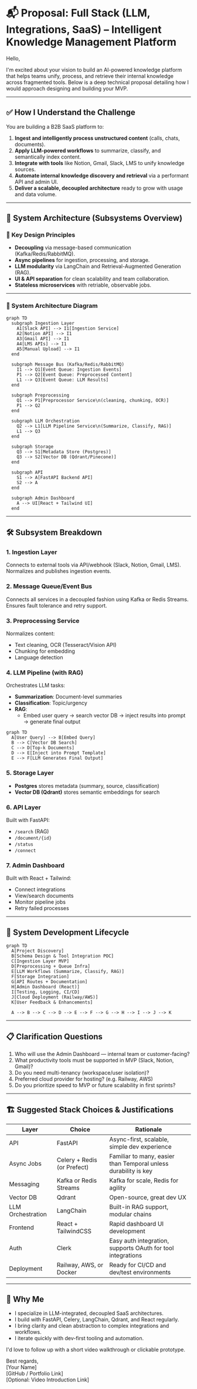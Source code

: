 
# 📬 Proposal: Full Stack (LLM, Integrations, SaaS) – Intelligent Knowledge Management Platform

Hello,

I'm excited about your vision to build an AI-powered knowledge platform that helps teams unify, process, and retrieve their internal knowledge across fragmented tools. Below is a deep technical proposal detailing how I would approach designing and building your MVP.

---

## ✅ How I Understand the Challenge

You are building a B2B SaaS platform to:

1. **Ingest and intelligently process unstructured content** (calls, chats, documents).
2. **Apply LLM-powered workflows** to summarize, classify, and semantically index content.
3. **Integrate with tools** like Notion, Gmail, Slack, LMS to unify knowledge sources.
4. **Automate internal knowledge discovery and retrieval** via a performant API and admin UI.
5. **Deliver a scalable, decoupled architecture** ready to grow with usage and data volume.

---

## 🧱 System Architecture (Subsystems Overview)

### 🎯 Key Design Principles

- **Decoupling** via message-based communication (Kafka/Redis/RabbitMQ).
- **Async pipelines** for ingestion, processing, and storage.
- **LLM modularity** via LangChain and Retrieval-Augmented Generation (RAG).
- **UI & API separation** for clean scalability and team collaboration.
- **Stateless microservices** with retriable, observable jobs.

---

### 🧩 System Architecture Diagram

```mermaid
graph TD
  subgraph Ingestion Layer
    A1[Slack API] --> I1[Ingestion Service]
    A2[Notion API] --> I1
    A3[Gmail API] --> I1
    A4[LMS APIs] --> I1
    A5[Manual Upload] --> I1
  end

  subgraph Message Bus (Kafka/Redis/RabbitMQ)
    I1 --> Q1[Event Queue: Ingestion Events]
    P1 --> Q2[Event Queue: Preprocessed Content]
    L1 --> Q3[Event Queue: LLM Results]
  end

  subgraph Preprocessing
    Q1 --> P1[Preprocessor Service\n(cleaning, chunking, OCR)]
    P1 --> Q2
  end

  subgraph LLM Orchestration
    Q2 --> L1[LLM Pipeline Service\n(Summarize, Classify, RAG)]
    L1 --> Q3
  end

  subgraph Storage
    Q3 --> S1[Metadata Store (Postgres)]
    Q3 --> S2[Vector DB (Qdrant/Pinecone)]
  end

  subgraph API
    S1 --> A[FastAPI Backend API]
    S2 --> A
  end

  subgraph Admin Dashboard
    A --> UI[React + Tailwind UI]
  end
```

---

## 🛠 Subsystem Breakdown

### 1. **Ingestion Layer**
Connects to external tools via API/webhook (Slack, Notion, Gmail, LMS). Normalizes and publishes ingestion events.

### 2. **Message Queue/Event Bus**
Connects all services in a decoupled fashion using Kafka or Redis Streams. Ensures fault tolerance and retry support.

### 3. **Preprocessing Service**
Normalizes content:
- Text cleaning, OCR (Tesseract/Vision API)
- Chunking for embedding
- Language detection

### 4. **LLM Pipeline (with RAG)**
Orchestrates LLM tasks:
- **Summarization**: Document-level summaries
- **Classification**: Topic/urgency
- **RAG**: 
  - Embed user query → search vector DB → inject results into prompt → generate final output

```mermaid
graph TD
  A[User Query] --> B[Embed Query]
  B --> C[Vector DB Search]
  C --> D[Top-k Documents]
  D --> E[Inject into Prompt Template]
  E --> F[LLM Generates Final Output]
```

### 5. **Storage Layer**
- **Postgres** stores metadata (summary, source, classification)
- **Vector DB (Qdrant)** stores semantic embeddings for search

### 6. **API Layer**
Built with FastAPI:
- `/search` (RAG)
- `/document/{id}`
- `/status`
- `/connect`

### 7. **Admin Dashboard**
Built with React + Tailwind:
- Connect integrations
- View/search documents
- Monitor pipeline jobs
- Retry failed processes

---

## 🚧 System Development Lifecycle

```mermaid
graph TD
  A[Project Discovery]
  B[Schema Design & Tool Integration POC]
  C[Ingestion Layer MVP]
  D[Preprocessing + Queue Infra]
  E[LLM Workflows (Summarize, Classify, RAG)]
  F[Storage Integration]
  G[API Routes + Documentation]
  H[Admin Dashboard (React)]
  I[Testing, Logging, CI/CD]
  J[Cloud Deployment (Railway/AWS)]
  K[User Feedback & Enhancements]

  A --> B --> C --> D --> E --> F --> G --> H --> I --> J --> K
```

---

## 📋 Clarification Questions

1. Who will use the Admin Dashboard — internal team or customer-facing?
2. What productivity tools must be supported in MVP (Slack, Notion, Gmail)?
3. Do you need multi-tenancy (workspace/user isolation)?
4. Preferred cloud provider for hosting? (e.g. Railway, AWS)
5. Do you prioritize speed to MVP or future scalability in first sprints?

---

## 🏗 Suggested Stack Choices & Justifications

| Layer               | Choice                      | Rationale                                                          |
|--------------------|-----------------------------|--------------------------------------------------------------------|
| API                 | FastAPI                     | Async-first, scalable, simple dev experience                       |
| Async Jobs         | Celery + Redis (or Prefect) | Familiar to many, easier than Temporal unless durability is key    |
| Messaging          | Kafka or Redis Streams      | Kafka for scale, Redis for agility                                 |
| Vector DB          | Qdrant                      | Open-source, great dev UX                                          |
| LLM Orchestration  | LangChain                   | Built-in RAG support, modular chains                               |
| Frontend           | React + TailwindCSS         | Rapid dashboard UI development                                     |
| Auth               | Clerk                       | Easy auth integration, supports OAuth for tool integrations        |
| Deployment         | Railway, AWS, or Docker     | Ready for CI/CD and dev/test environments                          |

---

## 🚀 Why Me

- I specialize in LLM-integrated, decoupled SaaS architectures.
- I build with FastAPI, Celery, LangChain, Qdrant, and React regularly.
- I bring clarity and clean abstraction to complex integrations and workflows.
- I iterate quickly with dev-first tooling and automation.

I'd love to follow up with a short video walkthrough or clickable prototype.

Best regards,  
[Your Name]  
[GitHub / Portfolio Link]  
[Optional: Video Introduction Link]
